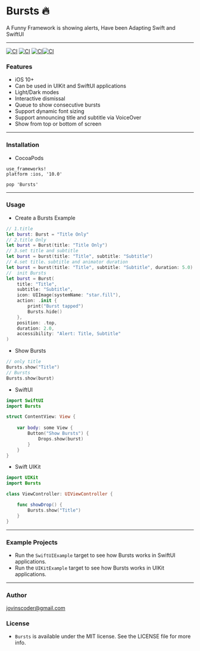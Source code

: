 # Bursts 🔥
A Funny Framework is showing alerts, Have been Adapting Swift and SwiftUI

----

[![CI](https://img.shields.io/badge/Bursts-pasing-success.svg)](https://github.com/jovins/Bursts/actions) [![CI](https://img.shields.io/badge/SwiftUI-Adapting-blueviolet.svg)]() [![CI](https://img.shields.io/badge/Swift-5.1-important.svg)]()[![CI](https://img.shields.io/badge/License-MIT-red.svg)]()

### Features

- iOS 10+
- Can be used in UIKit and SwiftUI applications
- Light/Dark modes
- Interactive dismissal
- Queue to show consecutive bursts
- Support dynamic font sizing
- Support announcing title and subtitle via VoiceOver
- Show from top or bottom of screen

----

### Installation

+ CocoaPods

```
use_frameworks!
platform :ios, '10.0'

pop 'Bursts'
```

----

### Usage

+ Create a Bursts Example

```swift
// 1.title
let burst: Burst = "Title Only"
// 2.title Only
let burst = Burst(title: "Title Only")
// 3.set title and subtitle
let burst = burst(title: "Title", subtitle: "Subtitle")
// 4.set title、subtitle and animator duration
let burst = burst(title: "Title", subtitle: "Subtitle", duration: 5.0)
//  init Bursts
let burst = Burst(
    title: "Title",
    subtitle: "Subtitle",
    icon: UIImage(systemName: "star.fill"),
    action: .init {
        print("Burst tapped")
        Bursts.hide()
    },
    position: .top,
    duration: 2.0,
    accessibility: "Alert: Title, Subtitle"
)
```

+ Show Bursts

```swift
// only title
Bursts.show("Title")
// Bursts
Bursts.show(burst)
```

+ SwiftUI

```swift
import SwiftUI
import Bursts

struct ContentView: View {
  
    var body: some View {
        Button("Show Bursts") {
            Drops.show(burst)
        }
    }
}
```

+ Swift UIKit

```swift
import UIKit
import Bursts

class ViewController: UIViewController {

    func showDrop() {
        Bursts.show("Title")
    }
}
```

----

### Example Projects

- Run the `SwiftUIExample` target to see how Bursts works in SwiftUI applications.
- Run the `UIKitExample` target to see how Bursts works in UIKit applications.

----

### Author

jovinscoder@gmail.com

### License

- `Bursts` is available under the MIT license. See the LICENSE file for more info.

